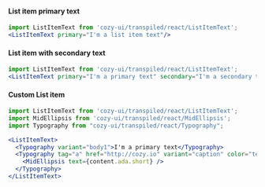 #### List item primary text

```jsx
import ListItemText from 'cozy-ui/transpiled/react/ListItemText';
<ListItemText primary="I'm a list item text"/>
```

#### List item with secondary text

```jsx
import ListItemText from 'cozy-ui/transpiled/react/ListItemText';
<ListItemText primary="I'm a primary text" secondary="I'm a secondary text"/>
```

#### Custom List item

```jsx
import ListItemText from 'cozy-ui/transpiled/react/ListItemText';
import MidEllipsis from 'cozy-ui/transpiled/react/MidEllipsis';
import Typography from "cozy-ui/transpiled/react/Typography";

<ListItemText>
  <Typography variant="body1">I'm a primary text</Typography>
  <Typography tag="a" href="http://cozy.io" variant="caption" color="textSecondary">
    <MidEllipsis text={content.ada.short} />
  </Typography>
</ListItemText>
```
